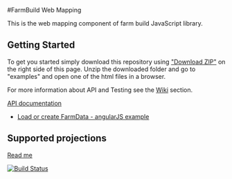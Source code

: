 #FarmBuild Web Mapping

This is the web mapping component of farm build JavaScript library.


## Getting Started

To get you started simply download this repository using <a href="https://github.com/FarmBuild/farmbuild-web-mapping/archive/master.zip" target="_blank">"Download ZIP"</a> on the right side of this page.
Unzip the downloaded folder and go to "examples" and open one of the html files in a browser.

For more information about API and Testing see the [Wiki](https://github.com/FarmBuild/farmbuild-web-mapping/wiki) section.

<a href="https://rawgit.com/FarmBuild/farmbuild-web-mapping/master/docs/farmbuild-web-mapping/0.1.15/index.html" target="_blank">API documentation</a>


* <a href="https://rawgit.com/FarmBuild/farmbuild-web-mapping/measure-tool/examples/index.html" target="_blank">Load or create FarmData - angularJS example</a>

## Supported projections
<a href="https://github.com/FarmBuild/farmbuild-web-mapping/tree/master/src/projections/README.md">Read me</a>

[![Build Status](https://travis-ci.org/FarmBuild/farmbuild-web-mapping.svg?branch=measure-tool)](https://travis-ci.org/FarmBuild/farmbuild-web-mapping)